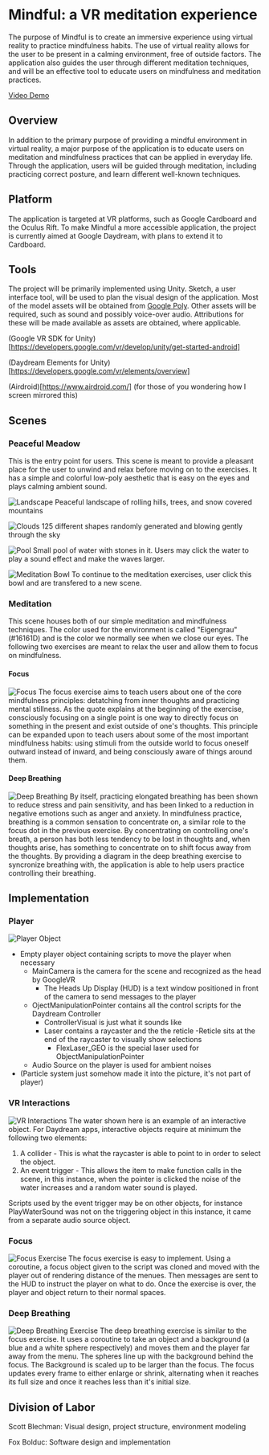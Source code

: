 # Mindful: a VR meditation experience
The purpose of Mindful is to create an immersive experience using virtual reality to practice mindfulness habits. The use of virtual reality allows for the user to be present in a calming environment, free of outside factors. The application also guides the user through different meditation techniques, and will be an effective tool to educate users on mindfulness and meditation practices.

[Video Demo](https://www.youtube.com/watch?time_continue=29&v=K1y6A8I5S-0)


## Overview
In addition to the primary purpose of providing a mindful environment in virtual reality, a major purpose of the application is to educate users on meditation and mindfulness practices that can be applied in everyday life. Through the application, users will be guided through meditation, including practicing correct posture, and learn different well-known techniques.

## Platform
The application is targeted at VR platforms, such as Google Cardboard and the Oculus Rift. To make Mindful a more accessible application, the project is currently aimed at Google Daydream, with plans to extend it to Cardboard.

## Tools
The project will be primarily implemented using Unity. Sketch, a user interface tool, will be used to plan the visual design of the application. Most of the model assets will be obtained from [Google Poly](https://poly.google.com/). Other assets will be required, such as sound and possibly voice-over audio. Attributions for these will be made available as assets are obtained, where applicable.

(Google VR SDK for Unity)[https://developers.google.com/vr/develop/unity/get-started-android]

(Daydream Elements for Unity)[https://developers.google.com/vr/elements/overview]

(Airdroid)[https://www.airdroid.com/] (for those of you wondering how I screen mirrored this)

## Scenes
### Peaceful Meadow
This is the entry point for users. This scene is meant to provide a pleasant place for the user to unwind and relax before moving on to the exercises. It has a simple and colorful low-poly aesthetic that is easy on the eyes and plays calming ambient sound.

![Landscape](./Images/FirstView.PNG)
Peaceful landscape of rolling hills, trees, and snow covered mountains

![Clouds](./Images/Clouds.PNG)
125 different shapes randomly generated and blowing gently through the sky

![Pool](./Images/water.PNG)
Small pool of water with stones in it. Users may click the water to play a sound effect and make the waves larger.

![Meditation Bowl](./Images/Bowl.PNG)
To continue to the meditation exercises, user click this bowl and are transfered to a new scene.

### Meditation
This scene houses both of our simple meditation and mindfulness techniques. The color used for the environment is called "Eigengrau" (#16161D) and is the color we normally see when we close our eyes. The following two exercises are meant to relax the user and allow them to focus on mindfulness.

#### Focus
![Focus](./Images/Focus.PNG)
The focus exercise aims to teach users about one of the core mindfulness principles: detatching from inner thoughts and practicing mental stillness. As the quote explains at the beginning of the exercise, consciously focusing on a single point is one way to directly focus on something in the present and exist outside of one's thoughts. This principle can be expanded upon to teach users about some of the most important mindfulness habits: using stimuli from the outside world to focus oneself outward instead of inward, and being consciously aware of things around them.

#### Deep Breathing
![Deep Breathing](./Images/DeepBreathing.PNG)
By itself, practicing elongated breathing has been shown to reduce stress and pain sensitivity, and has been linked to a reduction in negative emotions such as anger and anxiety. In mindfulness practice, breathing is a common sensation to concentrate on, a similar role to the focus dot in the previous exercise. By concentrating on controlling one's breath, a person has both less tendency to be lost in thoughts and, when thoughts arise, has something to concentrate on to shift focus away from the thoughts. By providing a diagram in the deep breathing exercise to syncronize breathing with, the application is able to help users practice controlling their breathing.

## Implementation
### Player
![Player Object](./Images/PlayerStructure.PNG)
- Empty player object containing scripts to move the player when necessary
  - MainCamera is the camera for the scene and recognized as the head by GoogleVR
    - The Heads Up Display (HUD) is a text window positioned in front of the camera to send messages to the player
  - OjectManipulationPointer contains all the control scripts for the Daydream Controller
    - ControllerVisual is just what it sounds like
    - Laser contains a raycaster and the the reticle
      -Reticle sits at the end of the raycaster to visually show selections
      - FlexLaser_GEO is the special laser used for ObjectManipulationPointer
  - Audio Source on the player is used for ambient noises
- (Particle system just somehow made it into the picture, it's not part of player)

### VR Interactions
![VR Interactions](./Images/Interactable.PNG)
The water shown here is an example of an interactive object. For Daydream apps, interactive objects require at minimum the following two elements:
1. A collider - This is what the raycaster is able to point to in order to select the object.
2. An event trigger - This allows the item to make function calls in the scene, in this instance, when the pointer is clicked the noise of the water increases and a random water sound is played.

Scripts used by the event trigger may be on other objects, for instance PlayWaterSound was not on the triggering object in this instance, it came from a separate audio source object.

### Focus
![Focus Exercise](./Images/Focus2.PNG)
The focus exercise is easy to implement. Using a coroutine, a focus object given to the script was cloned and moved with the player out of rendering distance of the menues. Then messages are sent to the HUD to instruct the player on what to do. Once the exercise is over, the player and object return to their normal spaces.

### Deep Breathing
![Deep Breathing Exercise](./Images.DeepBreathing.PNG)
The deep breathing exercise is similar to the focus exercise. It uses a coroutine to take an object and a background (a blue and a white sphere respectively) and moves them and the player far away from the menu. The spheres line up with the background behind the focus. The Background is scaled up to be larger than the focus. The focus updates every frame to either enlarge or shrink, alternating when it reaches its full size and once it reaches less than it's initial size.

## Division of Labor
Scott Blechman: Visual design, project structure, environment modeling

Fox Bolduc: Software design and implementation
